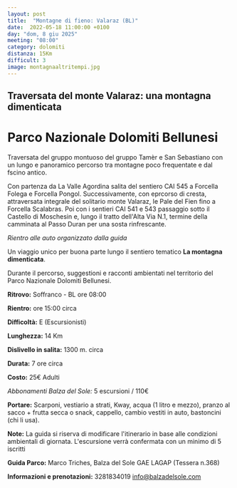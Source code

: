 ```yaml
---
layout: post
title:  "Montagne di fieno: Valaraz (BL)"
date:  2022-05-18 11:00:00 +0100
day: "dom, 8 giu 2025"
meeting: "08:00"
category: dolomiti 
distanza: 15Km
difficult: 3
image: montagnaaltritempi.jpg
---
```


## Traversata del monte Valaraz: una montagna dimenticata

# Parco Nazionale Dolomiti Bellunesi

Traversata del gruppo montuoso del gruppo Tamèr e San Sebastiano con un lungo e panoramico percorso tra montagne poco frequentate e dal fscino antico.

Con partenza da La Valle Agordina salita del sentiero CAI 545 a Forcella Folega e Forcella Pongol. Successivamente, con eprcorso di cresta, attraversata integrale del solitario monte Valaraz, le Pale del Fien fino a Forcella Scalabras.
Poi con i sentieri CAI 541 e 543 passaggio sotto il Castello di Moschesin e, lungo il tratto dell'Alta Via N.1, termine della camminata al Passo Duran per una sosta rinfrescante.

*Rientro alle auto organizzato dalla guida*

Un viaggio unico per buona parte lungo il sentiero tematico **La montagna dimenticata**.

Durante il percorso, suggestioni e racconti ambientati nel territorio del Parco Nazionale Dolomiti Bellunesi.

**Ritrovo:** Soffranco - BL ore 08:00

**Rientro:** ore 15:00 circa 

**Difficoltà:** E (Escursionisti)

**Lunghezza:** 14 Km

**Dislivello in salita:**  1300 m. circa

**Durata:** 7 ore circa

**Costo:** 25€ Adulti

*Abbonamenti Balza del Sole:* 5 escursioni / 110€

**Portare:** Scarponi, vestiario a strati, Kway, acqua (1 litro e mezzo), pranzo al sacco + frutta secca o snack, cappello, cambio vestiti in auto, bastoncini (chi li usa). 

**Note:** La guida si riserva di modificare l'itinerario in base alle condizioni ambientali di giornata. L'escursione verrà confermata con un minimo di 5 iscritti

**Guida Parco:** Marco Triches, Balza del Sole GAE LAGAP (Tessera n.368)

**Informazioni e prenotazioni:** 3281834019 info@balzadelsole.com 
